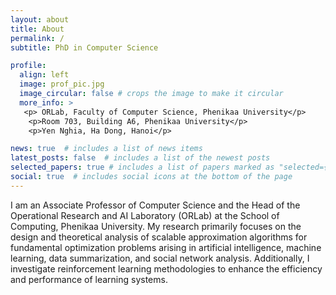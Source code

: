 ```yaml
---
layout: about
title: About
permalink: /
subtitle: PhD in Computer Science

profile:
  align: left
  image: prof_pic.jpg
  image_circular: false # crops the image to make it circular
  more_info: >
   <p> ORLab, Faculty of Computer Science, Phenikaa University</p>
    <p>Room 703, Building A6, Phenikaa University</p>
    <p>Yen Nghia, Ha Dong, Hanoi</p>

news: true  # includes a list of news items
latest_posts: false  # includes a list of the newest posts
selected_papers: true # includes a list of papers marked as "selected={true}"
social: true  # includes social icons at the bottom of the page
---
```


I am an Associate Professor of Computer Science and the Head of the Operational Research and AI Laboratory (ORLab) at the School of Computing, Phenikaa University. My research primarily focuses on the design and theoretical analysis of scalable approximation algorithms for fundamental optimization problems arising in artificial intelligence, machine learning, data summarization, and social network analysis. Additionally, I investigate reinforcement learning methodologies to enhance the efficiency and performance of learning systems.
